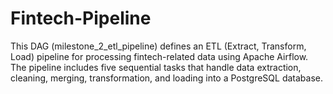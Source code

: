 # Fintech-Pipeline
This DAG (milestone_2_etl_pipeline) defines an ETL (Extract, Transform, Load) pipeline for processing fintech-related data using Apache Airflow. The pipeline includes five sequential tasks that handle data extraction, cleaning, merging, transformation, and loading into a PostgreSQL database.

